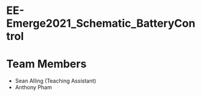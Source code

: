 # EE-Emerge2021_Schematic_BatteryControl

# Team Members
* Sean Alling (Teaching Assistant)
* Anthony Pham
